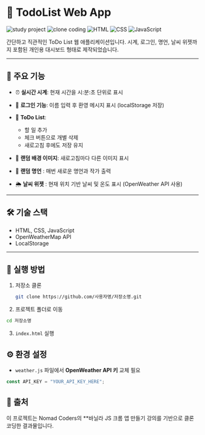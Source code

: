 # 🌟 TodoList Web App

![study project](https://img.shields.io/badge/Project-Study-blue)
![clone coding](https://img.shields.io/badge/Clone-NomadCoders-orange)
![HTML](https://img.shields.io/badge/HTML5-E34F26?logo=html5&logoColor=white)
![CSS](https://img.shields.io/badge/CSS3-1572B6?logo=css3&logoColor=white)
![JavaScript](https://img.shields.io/badge/JavaScript-ES6+-yellow?logo=javascript&logoColor=black)

간단하고 직관적인 ToDo List 웹 애플리케이션입니다.
시계, 로그인, 명언, 날씨 위젯까지 포함된 개인용 대시보드 형태로 제작되었습니다.

---

## 📌 주요 기능

- ⏰ **실시간 시계**: 현재 시간을 시:분:초 단위로 표시

- 🙋 **로그인 기능**: 이름 입력 후 환영 메시지 표시 (localStorage 저장)

- 📝 **ToDo List**:

  - 할 일 추가
  - 체크 버튼으로 개별 삭제
  - 새로고침 후에도 저장 유지

- 🌈 **랜덤 배경 이미지**: 새로고침마다 다른 이미지 표시

- 💬 **랜덤 명언** : 매번 새로운 명언과 작가 출력

- 🌦 **날씨 위젯** : 현재 위치 기반 날씨 및 온도 표시 (OpenWeather API 사용)

---

## 🛠 기술 스택
- HTML, CSS, JavaScript  
- OpenWeatherMap API  
- LocalStorage

---

## 🚀 실행 방법

1. 저장소 클론
   ```bash
   git clone https://github.com/사용자명/저장소명.git
   ```

2. 프로젝트 폴더로 이동
```bash
cd 저장소명
```

3. `index.html` 실행

## ⚙️ 환경 설정
- `weather.js` 파일에서 **OpenWeather API 키** 교체 필요
```javascript
const API_KEY = "YOUR_API_KEY_HERE";
```

## 📜 출처
이 프로젝트는 Nomad Coders의 **바닐라 JS 크롬 앱 만들기 강의를 기반으로 클론코딩한 결과물입니다.

